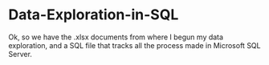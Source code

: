 # Data-Exploration-in-SQL
Ok, so we have the .xlsx documents from where I begun my data exploration, and a SQL file that tracks all the process made in Microsoft SQL Server.
